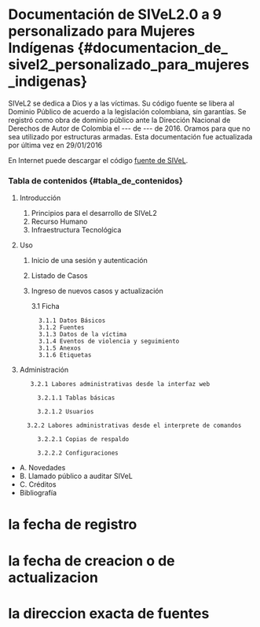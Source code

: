 
# Documentación de SIVeL2.0 a 9 personalizado para Mujeres Indígenas {#documentacion_de_ sivel2_personalizado_para_mujeres_indigenas}

SIVeL2 se dedica a Dios y a las víctimas. Su código fuente se libera al Dominio Público de acuerdo a la legislación colombiana, sin garantías. Se registró como obra de dominio público ante la Dirección Nacional de Derechos de Autor de Colombia el --- de --- de 2016. Oramos para que no sea utilizado por estructuras armadas. Esta documentación fue actualizada por última vez en 29/01/2016

En Internet puede descargar el código [fuente de SIVeL](https://github.com/pasosdeJesus/sivel2_mujeresindigenas/tree/master).

### Tabla de contenidos  {#tabla_de_contenidos}
1. Introducción
   1. Principios para el desarrollo de SIVeL2
   2. Recurso Humano
   3. Infraestructura Tecnológica
2. Uso
   1. Inicio de una sesión y autenticación
   2. Listado de Casos
   3. Ingreso de nuevos casos y actualización
         
         3.1 Ficha
            
            3.1.1 Datos Básicos
            3.1.2 Fuentes
            3.1.3 Datos de la víctima
            3.1.4 Eventos de violencia y seguimiento 
            3.1.5 Anexos
            3.1.6 Etiquetas
                
3. Administración
       
          3.2.1 Labores administrativas desde la interfaz web
            
            3.2.1.1 Tablas básicas
            
            3.2.1.2 Usuarios
        
         3.2.2 Labores administrativas desde el interprete de comandos
        
            3.2.2.1 Copias de respaldo
        
            3.2.2.2 Configuraciones

- A. Novedades
- B. Llamado público a auditar SIVeL
- C. Créditos
- Bibliografía

# la fecha de registro
# la fecha de creacion o de actualizacion
# la direccion exacta de fuentes


